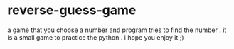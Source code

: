 # reverse-guess-game
a game that you choose a number and program tries to find the number .
it is a small game to practice the python .
i hope you enjoy it ;)
